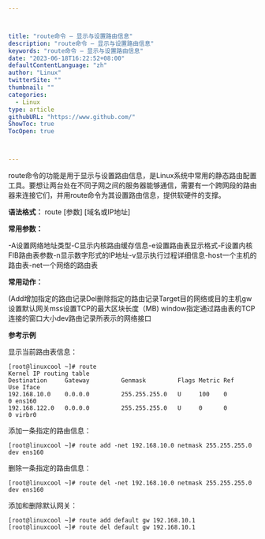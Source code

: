 ```yaml
---



title: "route命令 – 显示与设置路由信息"
description: "route命令 – 显示与设置路由信息"
keywords: "route命令 – 显示与设置路由信息"
date: "2023-06-18T16:22:52+08:00"
defaultContentLanguage: "zh"
author: "Linux"
twitterSite: ""
thumbnail: ""
categories:
  - Linux
type: article
githubURL: "https://www.github.com/"
ShowToc: true
TocOpen: true



---
```


route命令的功能是用于显示与设置路由信息，是Linux系统中常用的静态路由配置工具。要想让两台处在不同子网之间的服务器能够通信，需要有一个跨网段的路由器来连接它们，并用route命令为其设置路由信息，提供软硬件的支撑。

**语法格式：** route [参数] [域名或IP地址]

**常用参数：**

-A设置网络地址类型-C显示内核路由缓存信息-e设置路由表显示格式-F设置内核FIB路由表参数-n显示数字形式的IP地址-v显示执行过程详细信息-host一个主机的路由表-net一个网络的路由表

**常用动作：**

(Add增加指定的路由记录Del删除指定的路由记录Target目的网络或目的主机gw设置默认网关mss设置TCP的最大区块长度（MB) window指定通过路由表的TCP连接的窗口大小dev路由记录所表示的网络接口

**参考示例**

显示当前路由表信息：

```
[root@linuxcool ~]# route
Kernel IP routing table
Destination     Gateway         Genmask         Flags Metric Ref    Use Iface
192.168.10.0    0.0.0.0         255.255.255.0   U     100    0        0 ens160
192.168.122.0   0.0.0.0         255.255.255.0   U     0      0        0 virbr0
```

添加一条指定的路由信息：

```
[root@linuxcool ~]# route add -net 192.168.10.0 netmask 255.255.255.0 dev ens160
```

删除一条指定的路由信息：

```
[root@linuxcool ~]# route del -net 192.168.10.0 netmask 255.255.255.0 dev ens160
```

添加和删除默认网关：

```
[root@linuxcool ~]# route add default gw 192.168.10.1
[root@linuxcool ~]# route del default gw 192.168.10.1
```